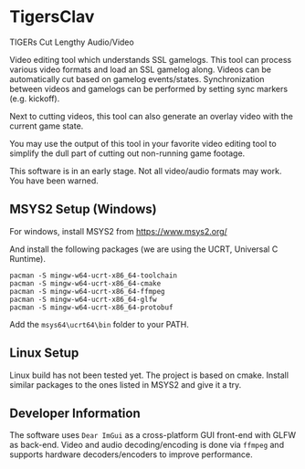 # TigersClav

TIGERs Cut Lengthy Audio/Video

Video editing tool which understands SSL gamelogs. This tool can process various video formats and load an SSL gamelog along. Videos can be automatically cut based on gamelog events/states. Synchronization between videos and gamelogs can be performed by setting sync markers (e.g. kickoff).

Next to cutting videos, this tool can also generate an overlay video with the current game state.

You may use the output of this tool in your favorite video editing tool to simplify the dull part of cutting out non-running game footage.

This software is in an early stage. Not all video/audio formats may work. You have been warned.

## MSYS2 Setup (Windows)

For windows, install MSYS2 from https://www.msys2.org/

And install the following packages (we are using the UCRT, Universal C Runtime).

```
pacman -S mingw-w64-ucrt-x86_64-toolchain
pacman -S mingw-w64-ucrt-x86_64-cmake
pacman -S mingw-w64-ucrt-x86_64-ffmpeg
pacman -S mingw-w64-ucrt-x86_64-glfw
pacman -S mingw-w64-ucrt-x86_64-protobuf
```

Add the `msys64\ucrt64\bin` folder to your PATH.

## Linux Setup

Linux build has not been tested yet. The project is based on cmake. Install similar packages to the ones listed in MSYS2 and give it a try.

## Developer Information

The software uses `Dear ImGui` as a cross-platform GUI front-end with GLFW as back-end. Video and audio decoding/encoding is done via `ffmpeg` and supports hardware decoders/encoders to improve performance.

